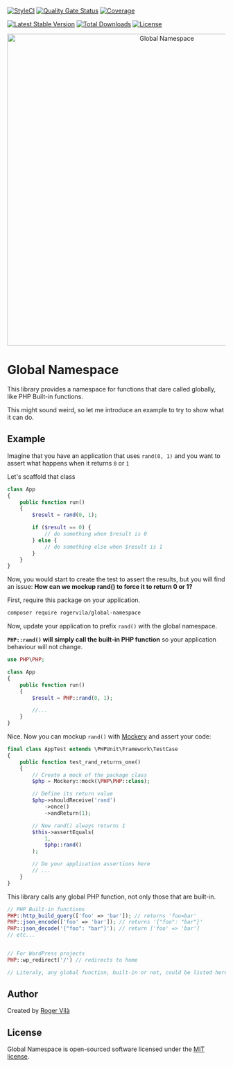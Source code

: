 [![StyleCI](https://github.styleci.io/repos/332196097/shield?branch=master)](https://github.styleci.io/repos/332196097)
[![Quality Gate Status](https://sonarcloud.io/api/project_badges/measure?project=rogervila_global-namespace&metric=alert_status)](https://sonarcloud.io/dashboard?id=rogervila_global-namespace)
[![Coverage](https://sonarcloud.io/api/project_badges/measure?project=rogervila_global-namespace&metric=coverage)](https://sonarcloud.io/dashboard?id=rogervila_global-namespace)

[![Latest Stable Version](https://poser.pugx.org/rogervila/global-namespace/v/stable)](https://packagist.org/packages/rogervila/global-namespace)
[![Total Downloads](https://poser.pugx.org/rogervila/global-namespace/downloads)](https://packagist.org/packages/rogervila/global-namespace)
[![License](https://poser.pugx.org/rogervila/global-namespace/license)](https://packagist.org/packages/rogervila/global-namespace)

<p align="center"><img width="720" src="https://banners.beyondco.de/Global%20Namespace.png?theme=light&packageManager=composer+require&packageName=rogervila%2Fglobal-namespace&pattern=cage&style=style_1&description=Prefix+global+PHP+functions+under+a+namespace&md=1&showWatermark=1&fontSize=100px&images=https%3A%2F%2Fwww.php.net%2Fimages%2Flogos%2Fphp-logo.svg" alt="Global Namespace" /></p>

# Global Namespace

This library provides a namespace for functions that dare called globally, like PHP Built-in functions.

This might sound weird, so let me introduce an example to try to show what it can do.

## Example

Imagine that you have an application that uses `rand(0, 1)` and you want to assert what happens when it returns `0` or `1`

Let's scaffold that class

```php
class App
{
    public function run()
    {
        $result = rand(0, 1);

        if ($result == 0) {
            // do something when $result is 0
        } else {
            // do something else when $result is 1
        }
    }
}
```

Now, you would start to create the test to assert the results, but you will find an issue: **How can we mockup rand() to force it to return 0 or 1?**

First, require this package on your application.

```sh
composer require rogervila/global-namespace
```

Now, update your application to prefix `rand()` with the global namespace.

**`PHP::rand()` will simply call the built-in PHP function** so your application behaviour will not change.

```php
use PHP\PHP;

class App
{
    public function run()
    {
        $result = PHP::rand(0, 1);

        //...
    }
}
```

Nice. Now you can mockup `rand()` with [Mockery](https://github.com/mockery/mockery) and assert your code:

```php
final class AppTest extends \PHPUnit\Framework\TestCase
{
    public function test_rand_returns_one()
    {
        // Create a mock of the package class
        $php = Mockery::mock(\PHP\PHP::class);

        // Define its return value
        $php->shouldReceive('rand')
            ->once()
            ->andReturn(1);

        // Now rand() always returns 1
        $this->assertEquals(
            1,
            $php::rand()
        );

        // Do your application assertions here
        // ...
    }
}
```

This library calls any global PHP function, not only those that are built-in.

```php
// PHP Built-in functions
PHP::http_build_query(['foo' => 'bar']); // returns 'foo=bar'
PHP::json_encode(['foo' => 'bar']); // returns '{"foo": "bar"}'
PHP::json_decode('{"foo": "bar"}'); // return ['foo' => 'bar']
// etc...


// For WordPress projects
PHP::wp_redirect('/') // redirects to home

// Literaly, any global function, built-in or not, could be listed here
```

## Author

Created by [Roger Vilà](https://rogervila.es)

## License

Global Namespace is open-sourced software licensed under the [MIT license](https://opensource.org/licenses/MIT).
